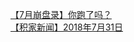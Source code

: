   
[【7月崩盘录】你跑了吗？](http://www.dianyue.me/archives/839/lrhh22eg2itjly6y/)  
[【积家新闻】2018年7月31日](http://www.dianyue.me/archives/929/53wr9vgnwstk07e2/)